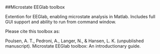  ##Microstate EEGlab toolbox

Extention for EEGlab, enabling microstate analysis in Matlab. Includes full GUI support and ability to run from command window.

Please cite this toolbox as:

Poulsen, A. T., Pedroni, A., Langer, N., &  Hansen, L. K. (unpublished manuscript).
Microstate EEGlab toolbox: An introductionary guide.
